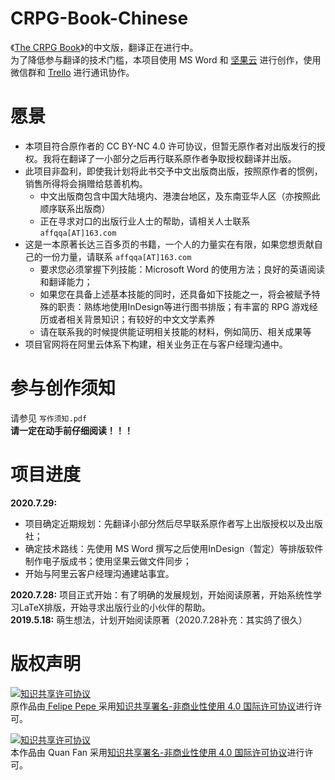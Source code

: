<!-- 这是“项目概述.pdf”的源码，请一般用户阅读PDF版以获取最佳体验 -->
# CRPG-Book-Chinese

《[The CRPG Book](https://crpgbook.wordpress.com/)》的中文版，翻译正在进行中。  
为了降低参与翻译的技术门槛，本项目使用 MS Word 和 [坚果云](www.jianguoyun.com) 进行创作，使用微信群和 [Trello](www.trello.com) 进行通讯协作。

# 愿景

* 本项目符合原作者的 CC BY-NC 4.0 许可协议，但暂无原作者对出版发行的授权。我将在翻译了一小部分之后再行联系原作者争取授权翻译并出版。
* 此项目非盈利，即使我计划将此书交予中文出版商出版，按照原作者的惯例，销售所得将会捐赠给慈善机构。
    * 中文出版商包含中国大陆境内、港澳台地区，及东南亚华人区（亦按照此顺序联系出版商）
    * 正在寻求对口的出版行业人士的帮助，请相关人士联系 `affqqa[AT]163.com`
* 这是一本原著长达三百多页的书籍，一个人的力量实在有限，如果您想贡献自己的一份力量，请联系 `affqqa[AT]163.com`
    * 要求您必须掌握下列技能：Microsoft Word 的使用方法；良好的英语阅读和翻译能力；
    * 如果您在具备上述基本技能的同时，还具备如下技能之一，将会被赋予特殊的职责：熟练地使用InDesign等进行图书排版；有丰富的 RPG 游戏经历或者相关背景知识；有较好的中文文学素养
    * 请在联系我的时候提供能证明相关技能的材料，例如简历、相关成果等
* 项目官网将在阿里云体系下构建，相关业务正在与客户经理沟通中。

# 参与创作须知

请参见 `写作须知.pdf`  
__请一定在动手前仔细阅读！！！__

# 项目进度
__2020.7.29:__   
* 项目确定近期规划：先翻译小部分然后尽早联系原作者写上出版授权以及出版社；
* 确定技术路线：先使用 MS Word 撰写之后使用InDesign（暂定）等排版软件制作电子版成书；使用坚果云做文件同步；
* 开始与阿里云客户经理沟通建站事宜。

__2020.7.28:__ 项目正式开始：有了明确的发展规划，开始阅读原著，开始系统性学习LaTeX排版，开始寻求出版行业的小伙伴的帮助。  
__2019.5.18:__ 萌生想法，计划开始阅读原著（2020.7.28补充：其实鸽了很久）

# 版权声明

<a rel="license" href="http://creativecommons.org/licenses/by-nc/4.0/"><img alt="知识共享许可协议" style="border-width:0" src="https://i.creativecommons.org/l/by-nc/4.0/88x31.png" /></a><br />原作品由<span xmlns:cc="http://creativecommons.org/ns#" property="cc:attributionName"><a href="https://crpgbook.wordpress.com/"> Felipe Pepe </a></span>采用<a rel="license" href="http://creativecommons.org/licenses/by-nc/4.0/">知识共享署名-非商业性使用 4.0 国际许可协议</a>进行许可。

<a rel="license" href="http://creativecommons.org/licenses/by-nc/4.0/"><img alt="知识共享许可协议" style="border-width:0" src="https://i.creativecommons.org/l/by-nc/4.0/88x31.png" /></a><br />本作品由<span xmlns:cc="http://creativecommons.org/ns#" property="cc:attributionName"> Quan Fan </span>采用<a rel="license" href="http://creativecommons.org/licenses/by-nc/4.0/">知识共享署名-非商业性使用 4.0 国际许可协议</a>进行许可。